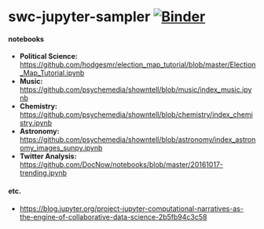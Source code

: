 # swc-jupyter-sampler [![Binder](https://mybinder.org/badge_logo.svg)](https://mybinder.org/v2/gh/mnyrop/swc-jupyter-sampler/master)

#### notebooks

- __Political Science:__ https://github.com/hodgesmr/election_map_tutorial/blob/master/Election_Map_Tutorial.ipynb
- __Music:__ https://github.com/psychemedia/showntell/blob/music/index_music.ipynb
- __Chemistry:__ https://github.com/psychemedia/showntell/blob/chemistry/index_chemistry.ipynb
- __Astronomy:__ https://github.com/psychemedia/showntell/blob/astronomy/index_astronomy_images_sunpy.ipynb
- __Twitter Analysis:__ https://github.com/DocNow/notebooks/blob/master/20161017-trending.ipynb


#### etc.
- https://blog.jupyter.org/project-jupyter-computational-narratives-as-the-engine-of-collaborative-data-science-2b5fb94c3c58
